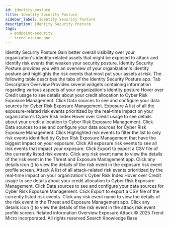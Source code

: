 ```yaml
---
id: identity-posture
title: Identity Security Posture
sidebar_label: Identity Security Posture
description: Identity Security Posture
tags:
  - endpoint-security
  - trend-vision-one
---
```


 Identity Security Posture Gain better overall visibility over your organization's identity-related assets that might be exposed to attack and identify risk events that weaken your security posture. Identity Security Posture provides you with an overview of your organization's identity posture and highlights the risk events that most put your assets at risk. The following table describes the tabs of the Identity Security Posture app. Tab Description Overview Provides several widgets containing information regarding various aspects of your organization's identity posture Hover over Credit usage to see details about your credit allocation to Cyber Risk Exposure Management. Click Data sources to see and configure your data sources for Cyber Risk Exposure Management. Exposure A list of all the exposure-related risk events prioritized by the real-time impact on your organization's Cyber Risk Index Hover over Credit usage to see details about your credit allocation to Cyber Risk Exposure Management. Click Data sources to see and configure your data sources for Cyber Risk Exposure Management. Click Highlighted risk events to filter the list to only risk events identified by Cyber Risk Exposure Management that have the biggest impact on your exposure. Click All exposure risk events to see all risk events that impact your exposure. Click Export to export a CSV file of the currently listed risk events. Click any risk event name to view the details of the risk event in the Threat and Exposure Management app. Click any details icon () to view the details of the risk event in the exposure risk event profile screen. Attack A list of all attack-related risk events prioritized by the real-time impact on your organization's Cyber Risk Index Hover over Credit usage to see details about your credit allocation to Cyber Risk Exposure Management. Click Data sources to see and configure your data sources for Cyber Risk Exposure Management. Click Export to export a CSV file of the currently listed risk events. Click any risk event name to view the details of the risk event in the Threat and Exposure Management app. Click any details icon () to view the details of the risk event in the attack risk event profile screen. Related information Overview Exposure Attack © 2025 Trend Micro Incorporated. All rights reserved.Search Knowledge Base